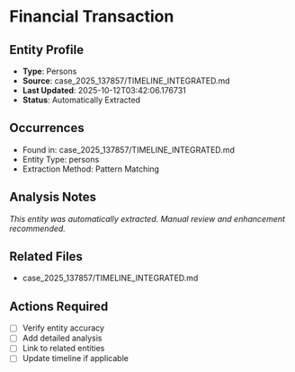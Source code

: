 # Financial Transaction

## Entity Profile
- **Type**: Persons
- **Source**: case_2025_137857/TIMELINE_INTEGRATED.md
- **Last Updated**: 2025-10-12T03:42:06.176731
- **Status**: Automatically Extracted

## Occurrences
- Found in: case_2025_137857/TIMELINE_INTEGRATED.md
- Entity Type: persons
- Extraction Method: Pattern Matching

## Analysis Notes
*This entity was automatically extracted. Manual review and enhancement recommended.*

## Related Files
- case_2025_137857/TIMELINE_INTEGRATED.md

## Actions Required
- [ ] Verify entity accuracy
- [ ] Add detailed analysis
- [ ] Link to related entities
- [ ] Update timeline if applicable
